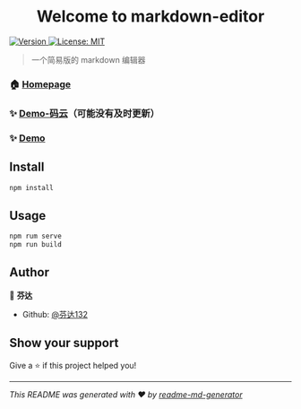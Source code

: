 <h1 align="center">Welcome to markdown-editor </h1>
<p>
  <a href="https://www.npmjs.com/package/markdown-editor" target="_blank">
    <img alt="Version" src="https://img.shields.io/npm/v/markdown-editor.svg">
  </a>

  <a href="#" target="_blank">
    <img alt="License: MIT" src="https://img.shields.io/badge/License-MIT-yellow.svg" />
  </a>
</p>

> 一个简易版的 markdown 编辑器

### 🏠 [Homepage](https://github.com/zhuiyue132/markdown-editor)


### ✨ [Demo-码云](http://zhuiyue132.gitee.io/markdown-editor)（可能没有及时更新）
### ✨ [Demo](http://editor.plutos.net.cn/)

## Install

```sh
npm install
```

## Usage

```sh
npm rum serve
npm run build
```

## Author

👤 **芬达**

- Github: [@芬达132](https://github.com/zhuiyue132)

## Show your support

Give a ⭐️ if this project helped you!

---

_This README was generated with ❤️ by [readme-md-generator](https://github.com/kefranabg/readme-md-generator)_
